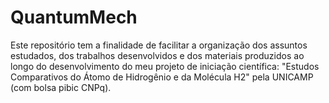 # QuantumMech
Este repositório tem a finalidade de facilitar a organização dos assuntos estudados, dos trabalhos desenvolvidos e dos materiais produzidos ao longo do desenvolvimento do meu projeto de iniciação científica: "Estudos Comparativos do Átomo de Hidrogênio e da Molécula H2" pela UNICAMP (com bolsa pibic CNPq).

